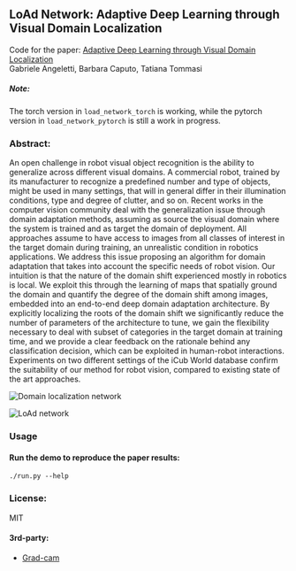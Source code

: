 ## LoAd Network: Adaptive Deep Learning through Visual Domain Localization

Code for the paper:
[Adaptive Deep Learning through Visual Domain Localization](https://arxiv.org/ "Arxiv")\
Gabriele Angeletti, Barbara Caputo, Tatiana Tommasi

##### Note:
The torch version in `load_network_torch` is working, while the pytorch version in `load_network_pytorch` is still a work in progress.

### Abstract:
An open challenge in robot visual object recognition is the ability to generalize across different visual domains. A commercial robot, trained by its manufacturer to recognize a predefined number and type of objects, might be used in many settings, that will in general differ in their illumination conditions, type and degree of clutter, and so on. Recent works in the computer vision community deal with the generalization issue through domain adaptation methods, assuming as source the visual domain where the system is trained and as target the domain of deployment. All approaches assume to have access to images from all classes of interest in the target domain during training, an unrealistic condition in robotics applications. We address this issue proposing an algorithm for domain adaptation that takes into account the specific needs of robot vision. Our intuition is that the nature of the domain shift experienced mostly in robotics is local. We exploit this through the learning of maps that spatially ground the domain and quantify the degree of the domain shift among images, embedded into an end-to-end deep domain adaptation architecture. By explicitly localizing the roots of the domain shift we significantly reduce the number of parameters of the architecture to tune, we gain the flexibility necessary to deal with subset of categories in the target domain at training time, and we provide a clear feedback on the rationale behind any classification decision, which can be exploited in human-robot interactions. Experiments on two different settings of the iCub World database confirm the suitability of our method for robot vision, compared to existing state of the art approaches.

![Domain localization network](https://i.imgur.com/b5wJbeN.png)

![LoAd network](https://i.imgur.com/sKDqDFu.png)

### Usage
#### Run the demo to reproduce the paper results:
    ./run.py --help

### License:
MIT

#### 3rd-party:
* [Grad-cam](https://github.com/ramprs/grad-cam)